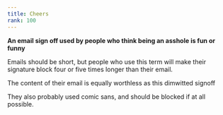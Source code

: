 ```yaml
---
title: Cheers
rank: 100
---
```

**An email sign off used by people who think being an asshole is fun or funny**


Emails should be short, but people who use this term will make their signature block four or five times longer than their email.  

The content of their email is equally worthless as this dimwitted signoff

They also probably used comic sans, and should be blocked if at all possible.